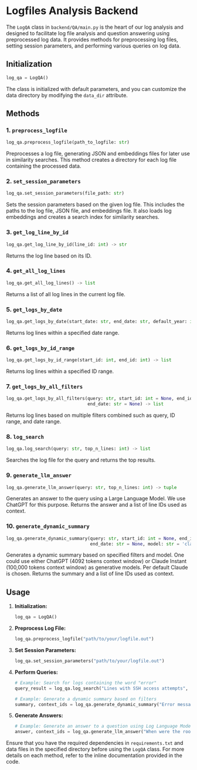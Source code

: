# Logfiles Analysis Backend

The `LogQA` class in `backend/QA/main.py` is the heart of our log analysis and designed to facilitate log file analysis and question answering using preprocessed log data. It provides methods for preprocessing log files, setting session parameters, and performing various queries on log data.

## Initialization

```python
log_qa = LogQA()
```

The class is initialized with default parameters, and you can customize the data directory by modifying the `data_dir` attribute.

## Methods

### 1. `preprocess_logfile`

```python
log_qa.preprocess_logfile(path_to_logfile: str)
```

Preprocesses a log file, generating JSON and embeddings files for later use in similarity searches. This method creates a directory for each log file containing the processed data.

### 2. `set_session_parameters`

```python
log_qa.set_session_parameters(file_path: str)
```

Sets the session parameters based on the given log file. This includes the paths to the log file, JSON file, and embeddings file. It also loads log embeddings and creates a search index for similarity searches.

### 3. `get_log_line_by_id`

```python
log_qa.get_log_line_by_id(line_id: int) -> str
```

Returns the log line based on its ID.

### 4. `get_all_log_lines`

```python
log_qa.get_all_log_lines() -> list
```

Returns a list of all log lines in the current log file.

### 5. `get_logs_by_date`

```python
log_qa.get_logs_by_date(start_date: str, end_date: str, default_year: int = 2023, given_logs: list = None) -> list
```

Returns log lines within a specified date range.

### 6. `get_logs_by_id_range`

```python
log_qa.get_logs_by_id_range(start_id: int, end_id: int) -> list
```

Returns log lines within a specified ID range.

### 7. `get_logs_by_all_filters`

```python
log_qa.get_logs_by_all_filters(query: str, start_id: int = None, end_id: int = None, start_date: str = None,
                               end_date: str = None) -> list
```

Returns log lines based on multiple filters combined such as query, ID range, and date range.

### 8. `log_search`

```python
log_qa.log_search(query: str, top_n_lines: int) -> list
```

Searches the log file for the query and returns the top results.

### 9. `generate_llm_answer`

```python
log_qa.generate_llm_answer(query: str, top_n_lines: int) -> tuple
```

Generates an answer to the query using a Large Language Model. We use ChatGPT for this purpose. Returns the answer and a list of line IDs used as context.

### 10. `generate_dynamic_summary`

```python
log_qa.generate_dynamic_summary(query: str, start_id: int = None, end_id: int = None, start_date: str = None,
                                end_date: str = None, model: str = 'claude') -> tuple
```

Generates a dynamic summary based on specified filters and model. One could use either ChatGPT (4092 tokens context window) or Claude Instant (100,000 tokens context window) as generative models. Per default Claude is chosen. Returns the summary and a list of line IDs used as context.



## Usage

1. **Initialization:**
   ```python
   log_qa = LogQA()
   ```

2. **Preprocess Log File:**
   ```python
   log_qa.preprocess_logfile("path/to/your/logfile.out")
   ```

3. **Set Session Parameters:**
   ```python
   log_qa.set_session_parameters("path/to/your/logfile.out")
   ```

4. **Perform Queries:**
   ```python
   # Example: Search for logs containing the word "error"
   query_result = log_qa.log_search("Lines with SSH access attempts", top_n_lines=30)
   ```

   ```python
   # Example: Generate a dynamic summary based on filters
   summary, context_ids = log_qa.generate_dynamic_summary("Error messages", start_id=10, end_id=2500, start_date="Nov 08 13:42:49", end_date="Nov 11 13:42:49")
   ```

5. **Generate Answers:**
   ```python
   # Example: Generate an answer to a question using Log Language Model
   answer, context_ids = log_qa.generate_llm_answer("When were the root privileges for user avahi removed?", top_n_lines=25)
   ```

Ensure that you have the required dependencies in `requirements.txt` and data files in the specified directory before using the `LogQA` class. For more details on each method, refer to the inline documentation provided in the code.